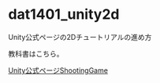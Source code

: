 dat1401_unity2d
===============

Unity公式ページの2Dチュートリアルの進め方

教科書はこちら。

[Unity公式ページShootingGame](http://japan.unity3d.com/developer/document/tutorial/2d-shooting-game/)



